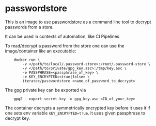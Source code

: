 # passwordstore

This is an image to use [passwordstore](https://www.passwordstore.org) as a command line tool to decrypt passwords from a store.

It can be used in contexts of automation, like CI Pipelines.

To read/decrypt a password from the store one can use the image/container like an executable:

        docker run \
            -v </path/to/local/.password-store>:/root/.password-store \
            -v </path/to/private/gpg_key.asc>:/tmp/key.asc \
            -e PASSPHRASE=<passphrase_of_key> \
            -e KEY_ENCRYPTED=<true|false> \
            iteratec/passwordstore <name_of_password_to_decrypt>

The gpg private key can be exported via

        gpg2 --export-secret-key -o gpg_key.asc <ID_of_your_key>

The container decrypts a symmetrically encrypted key before it uses it if one sets env variable `KEY_ENCRYPTED=true`. It uses given passphrase to decrypt key.